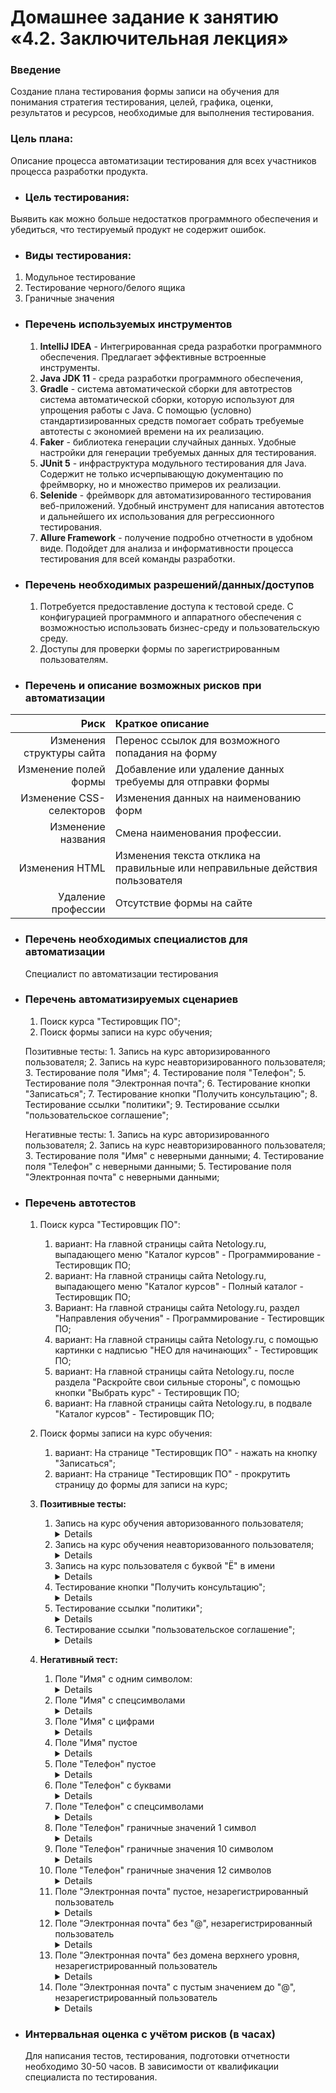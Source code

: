 # Домашнее задание к занятию «4.2. Заключительная лекция»
### Введение
Создание плана тестирования формы записи на обучения для понимания стратегия тестирования, целей, графика, оценки, результатов и ресурсов, необходимые для выполнения тестирования.

### Цель плана: 
Описание процесса автоматизации тестирования для всех участников процесса разработки продукта.

- ### Цель тестирования:
Выявить как можно больше недостатков программного обеспечения и убедиться, что тестируемый продукт не содержит ошибок.

- ### Виды тестирования:

1. Модульное тестирование
2. Тестирование черного/белого ящика
3. Граничные значения

- ### Перечень используемых инструментов 
    1. **IntelliJ IDEA** - Интегрированная среда разработки программного обеспечения. Предлагает эффективные встроенные инструменты.
    2. **Java JDK 11** - среда разработки программного обеспечения, 
    3. **Gradle** - система автоматической сборки для автотрестов система автоматической сборки, которую используют для упрощения работы с Java. С помощью (условно) стандартизированных средств помогает собрать требуемые автотесты с экономией времени на их реализацию.
    4. **Faker** - библиотека генерации случайных данных. Удобные настройки для генерации требуемых данных для тестирования.
    5. **JUnit 5** - инфраструктура модульного тестирования для Java. Содержит не только исчерпывающую документацию по фреймворку, но и множество примеров их реализации.
    6. **Selenide** - фреймворк для автоматизированного тестирования веб-приложений. Удобный инструмент для написания автотестов и дальнейшего их использования для регрессионного тестирования.
    7. **Allure Framework**  - получение подробно отчетности в удобном виде. Подойдет для анализа и информативности процесса тестирования для всей команды разработки.

- ### Перечень необходимых разрешений/данных/доступов
    1. Потребуется предоставление доступа к тестовой среде. С конфигурацией программного и аппаратного обеспечения с возможностью использовать бизнес-среду и пользовательскую среду. 
    2. Доступы для проверки формы по зарегистрированным пользователям.

- ###  Перечень и описание возможных рисков при автоматизации

| Риск | Краткое описание | 
|----:|:------|
|Изменения структуры сайта | Перенос ссылок для возможного попадания на форму |
|Изменение полей формы | Добавление или удаление данных требуемы для отправки формы |
| Изменение CSS- селекторов | Изменения данных на наименованию форм |
| Изменение названия | Смена наименования профессии. |
|Изменения HTML | Изменения текста отклика на правильные или неправильные действия пользователя|
| Удаление профессии | Отсутствие формы на сайте  |

- ###  Перечень необходимых специалистов для автоматизации
    Специалист по автоматизации тестирования

- ###  Перечень автоматизируемых сценариев
    1. Поиск курса "Тестировщик ПО";
    2. Поиск формы записи на курс обучения;

    Позитивные тесты:
        1. Запись на курс авторизированного пользователя;
        2. Запись на курс неавторизированного пользователя;
        3. Тестирование поля "Имя";
        4. Тестирование поля "Телефон";
        5. Тестирование поля "Электронная почта";
        6. Тестирование кнопки "Записаться";
        7. Тестирование кнопки "Получить консультацию";
        8. Тестирование ссылки "политики";
        9. Тестирование ссылки "пользовательское соглашение";

    Негативные тесты:
        1. Запись на курс авторизированного пользователя;
        2. Запись на курс неавторизированного пользователя;
        3. Тестирование поля "Имя" с неверными данными;
        4. Тестирование поля "Телефон" с неверными данными;
        5. Тестирование поля "Электронная почта" с неверными данными;

- ### Перечень автотестов
    1. Поиск курса "Тестировщик ПО":
        1. вариант: На главной страницы сайта Netology.ru, выпадающего меню "Каталог курсов" - Программирование - Тестировщик ПО;
        2. вариант: На главной страницы сайта Netology.ru, выпадающего меню "Каталог курсов" - Полный каталог - Тестировщик ПО;
        3. Вариант: На главной страницы сайта Netology.ru, раздел "Направления обучения" - Программирование - Тестировщик ПО;
        4. вариант: На главной страницы сайта Netology.ru, с помощью картинки с надписью "НЕО для начинающих" - Тестировщик ПО;
        5. вариант: На главной страницы сайта Netology.ru, после раздела "Раскройте свои сильные стороны", с помощью кнопки "Выбрать курс" - Тестировщик ПО;
        6. вариант: На главной страницы сайта Netology.ru, в подвале "Каталог курсов" - Тестировщик ПО;

    2. Поиск формы записи на курс обучения:
        1. вариант: На странице "Тестировщик ПО" - нажать на кнопку "Записаться";
        2. вариант: На странице "Тестировщик ПО" - прокрутить страницу до формы для записи на курс;

    3. **Позитивные тесты:**
        1. Запись на курс обучения авторизованного пользователя;
            <details>
            1. Авторизоваться на сайте Netology.ru;
            2. Открыть форму записи на курс обучения, выбрав один из вариантов поиска формы;
            3. Поля "Имя" и "Телефон" заполнены автоматически;
            4. Нажать кнопку "Записаться";
            5. Появилось сообщение "Заявка принята. В ближайшее время с Вами свяжется наш менеджер";
            </details>
        2. Запись на курс обучения неавторизованного пользователя;
            <details>
            1. Открыть форму записи на курс обучения, выбрав один из вариантов поиска формы;
            2. В поле "Имя" ввести валидные данные;
            3. В поле "Телефон" ввести валидные данные;
            4. В поле "Электронная почта" ввести валидные данные;
            5. Нажать кнопку "Записаться";
            6. Появилось сообщение "Заявка принята. В ближайшее время с Вами свяжется наш менеджер";
            </details>
        3. Запись на курс пользователя с буквой "Ё" в имени
            <details>
            1. Открыть форму записи на курс обучения, выбрав один из вариантов поиска формы;
            2. В поле "Имя" ввести валидные данные с буквой "Ё";
            3. В поле "Телефон" ввести валидные данные;
            4. В поле "Электронная почта" ввести валидные данные;
            5. Нажать кнопку "Записаться";
            6. Появилось сообщение "Заявка принята. В ближайшее время с Вами свяжется наш менеджер";
            </details>
        4. Тестирование кнопки "Получить консультацию";
            <details>
            1. Открыть форму записи на курс обучения, выбрав один из вариантов поиска формы;
            2. В поле "Имя" ввести валидные данные;
            3. В поле "Телефон" ввести валидные данные;
            4. В поле "Электронная почта" ввести валидные данные;
            5. Нажать кнопку "Получить консультацию";
            6. Появилось сообщение "Заявка принята. В ближайшее время с Вами свяжется наш менеджер";
            </details>
        5. Тестирование ссылки "политики";
            <details>
            1. Открыть форму записи на курс обучения, выбрав один из вариантов поиска формы;
            2. Клик на ссылку "политика;
            3. Открылась страница "Политика обработки персональных данных пользователя сайта"
            </details>
        6.  Тестирование ссылки "пользовательское соглашение";
             <details>
            1. Открыть форму записи на курс обучения, выбрав один из вариантов поиска формы;
            2. Клик на ссылку "пользовательское соглашение"
            3. Открылась страница "Пользовательское соглашение"
            </details>
    4. **Негативный тест:**
        1. Поле "Имя" с одним символом:
            <details>
            1. Открыть форму записи на курс обучения, выбрав один из вариантов поиска формы;
            2. Внести в поле "Имя" значение из одной буквы;
            3. Внести  в поле "Телефон" валидное значение;
            4. Поле "Имя" подсвечивается красным, текст ошибки "Должно быть не короче 2 символов";
            </details>
        2. Поле "Имя" с спецсимволами
            <details>
            1. Открыть форму записи на курс обучения, выбрав один из вариантов поиска формы;
            2. Внести в поле "Имя" значение с спецсимволами;
            3. Внести в поле "Телефон" валидное значение;
            4. Поле "Имя" подсвечивается красным, текст ошибки "Должно состоять из букв";
            </details>
        3. Поле "Имя" с цифрами
            <details>
            1. Открыть форму записи на курс обучения, выбрав один из вариантов поиска формы;
            2. Внести в поле "Имя" значение с цифрами;
            3. Внести в поле "Телефон" валидное значение;
            4. Поле "Имя" подсвечивается красным, текст ошибки "Должно состоять из букв";
            </details>
        4. Поле "Имя" пустое
            <details>
            1. Открыть форму записи на курс обучения, выбрав один из вариантов поиска формы;
            2. Внести в поле "Телефон" валидное значение;
            3. Поле "Имя" подсвечивается красным, текст ошибки "Обязательное поле";
            </details>
        5. Поле "Телефон" пустое
            <details>
            1. Открыть форму записи на курс обучения, выбрав один из вариантов поиска формы;
            2. Внести в поле "Имя" валидное значение;
            3. Оставить поле "Телефон" пустым
            4. Поля "Телефон" подсвечивается красным, текст ошибки "Обязательное поле";
            </details>
        6. Поле "Телефон" с буквами
            <details>
            1. Открыть форму записи на курс обучения, выбрав один из вариантов поиска формы;
            2. Внести в поле "Имя" валидное значение;
            3. Внести в поле "Телефон" значение с буквами;
            4. Поле "Телефон" подсвечивается красным, текст ошибки "Номер в формате +9 (999) 999-99-99";
            </details>
        7. Поле "Телефон" с спецсимволами
            <details>
            1. Открыть форму записи на курс обучения, выбрав один из вариантов поиска формы;
            2. Внести в поле "Имя" валидное значение;
            3. Внести в поле "Телефон" значение с спецсимволами;
            4. Поле "Телефон" подсвечивается красным, текст ошибки "Номер в формате +9 (999) 999-99-99";
            </details>
        8. Поле "Телефон" граничные значений 1 символ
            <details>
            1. Открыть форму записи на курс обучения, выбрав один из вариантов поиска формы;
            2. Внести в поле "Имя" валидное значение;
            3. Внести в поле "Телефон" значение с одной цифрой;
            4. Поле "Телефон" подсвечивается красным, текст ошибки "Номер в формате +9 (999) 999-99-99";
            </details>
        9. Поле "Телефон" граничные значения 10 символом
            <details>
            1. Открыть форму записи на курс обучения, выбрав один из вариантов поиска формы;
            2. Внести в поле "Имя" валидное значение;
            3. Внести в поле "Телефон" значение в 10 цифр;
            4. Поле "Телефон" подсвечивается красным, текст ошибки "Номер в формате +9 (999) 999-99-99";
            </details>
        10. Поле "Телефон" граничные значения 12 символов
            <details>
            1. Открыть форму записи на курс обучения, выбрав один из вариантов поиска формы;
            2. Внести в поле "Имя" валидное значение;
            3. Внести в поле "Телефон" значение в 12 цифр;
            4. Поле "Телефон" подсвечивается красным, текст ошибки "Номер в формате +9 (999) 999-99-99";
            </details>
        11. Поле "Электронная почта" пустое, незарегистрированный пользователь
            <details>
            1. Открыть форму записи на курс обучения, выбрав один из вариантов поиска формы;
            2. Внести в поле "Имя" валидное значение;
            3. В поле "Телефон" ввести валидные данные;
            4. Поле "Электронная почта" оставить пустым;
            5. Поле "Электронная почта" подсвечивается красным, текст ошибки "Обязательное поле";
            </details>
        12. Поле "Электронная почта" без "@", незарегистрированный пользователь
            <details>
            1. Открыть форму записи на курс обучения, выбрав один из вариантов поиска формы;
            2. Внести в поле "Имя" валидное значение;
            3. В поле "Телефон" ввести валидные данные;
            4. Поле "Электронная почта" заполнить значением без @ 
            5. Поле "Электронная почта" подсвечивается красным, текст ошибки "Неверный email";
            </details>
        13. Поле "Электронная почта" без домена верхнего уровня, незарегистрированный пользователь
            <details>
            1. Открыть форму записи на курс обучения, выбрав один из вариантов поиска формы;
            2. Внести в поле "Имя" валидное значение;
            3. В поле "Телефон" ввести валидные данные;
            4. Поле "Электронная почта" заполнить значением без домена верхнего уровня;
            5. Поле "Электронная почта" подсвечивается красным, текст ошибки "Неверный email";
            </details>
        14. Поле "Электронная почта" с пустым значением до "@", незарегистрированный пользователь
            <details>
            1. Открыть форму записи на курс обучения, выбрав один из вариантов поиска формы;
            2. Внести в поле "Имя" валидное значение;
            3. В поле "Телефон" ввести валидные данные;
            4. Поле "Электронная почта" заполнить с пустым значением до символа @ 
            5. Поле "Электронная почта" подсвечивается красным, текст ошибки "Неверный email";


- ### Интервальная оценка с учётом рисков (в часах)
    Для написания тестов, тестирования, подготовки отчетности необходимо 30-50 часов. 
    В зависимости от квалификации специалиста по тестирования.